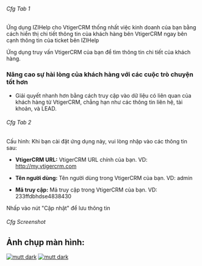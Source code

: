 ###### Cfg Tab 1
Ứng dụng IZIHelp cho VtigerCRM thống nhất việc kinh doanh của bạn bằng cách hiển thị chi tiết thông tin của khách hàng bên VtigerCRM ngay bên cạnh thông tin của ticket bên IZIHelp

Ứng dụng truy vấn VtigerCRM của bạn để tìm thông tin chi tiết của khách hàng.

### Nâng cao sự hài lòng của khách hàng với các cuộc trò chuyện tốt hơn

*   Giải quyết nhanh hơn bằng cách truy cập vào dữ liệu có liên quan của khách hàng từ VtigerCRM, chẳng hạn như các thông tin liên hệ, tài khoản, và LEAD.

###### Cfg Tab 2
Cấu hình: Khi bạn cài đặt ứng dụng này, vui lòng nhập vào các thông tin sau:

*   **VtigerCRM URL:** VtigerCRM URL chính của bạn. VD: http://my.vtigercrm.com

*   **Tên người dùng:** Tên người dùng trong VtigerCRM của bạn. VD: admin

*   **Mã truy cập:** Mả truy cập trong VtigerCRM của bạn. VD: 233ffdbhdse4838430

Nhấp vào nút "Cập nhật" để lưu thông tin

###### Cfg Screenshot

## Ảnh chụp màn hình:

[![mutt dark](/apps/market-screenshots/vtigercrm/screen1.png)](/apps/market-screenshots/vtigercrm/screen1.png)
[![mutt dark](/apps/market-screenshots/vtigercrm/screen2.png)](/apps/market-screenshots/vtigercrm/screen2.png)